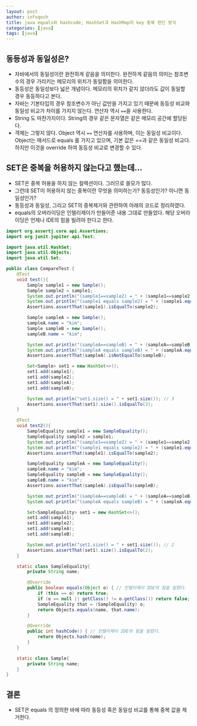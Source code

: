 ```yaml
---
layout: post
author: infoqoch
title: java equals와 hashcode, HashSet과 HashMap의 key 중복 판단 방식
categories: [java]
tags: [java]
---
```


## 동등성과 동일성은?
- 자바에서의 동일성이란 완전하게 같음을 의미한다. 완전하게 같음의 의미는 참조변수의 경우 가리키는 메모리의 위치가 동일함을 의미한다.
- 동등성은 동일성보다 넓은 개념이다. 메모리의 위치가 같지 않더라도 값이 동일할 경우 동등하다고 본다.
- 자바는 기본타입의 경우 참조변수가 아닌 값만을 가지고 있기 때문에 동등성 비교와 동일성 비교가 차이를 가지지 않는다. 연산자 역시 `==`을 사용한다.
- String 도 마찬가지이다. String의 경우 같은 문자열은 같은 메모리 공간에 할당된다. 
- 객체는 그렇지 않다. Object 역시 `==` 연산자를 사용하며, 이는 동일성 비교이다. Object는 매서드로 equals 를 가지고 있으며, 기본 값은 ==과 같은 동일성 비교다. 하지만 이것을 override 하여 동등성 비교로 변경할 수 있다. 

## SET은 중복을 허용하지 않는다고 했는데...
- SET은 중복 허용을 하지 않는 컬렉션이다. 그러므로 쓸모가 많다.
- 그런데 SET이 허용하지 않는 중복이란 무엇을 의미하는가? 동등성인가? 아니면 동일성인가?
- 동등성과 동일성, 그리고 SET의 중복제거와 관련하여 아래의 코드로 정리하였다.
- equals의 오버라이딩은 인텔리제이가 만들어준 내용 그대로 만들었다. 해당 오버라이딩은 언제나 IDE의 힘을 빌려야 한다고 한다. 

```java
import org.assertj.core.api.Assertions;
import org.junit.jupiter.api.Test;

import java.util.HashSet;
import java.util.Objects;
import java.util.Set;

public class CompareTest {
    @Test
    void test(){
        Sample sample1 = new Sample();
        Sample sample2 = sample1;
        System.out.println("(sample1==sample2) = " + (sample1==sample2));
        System.out.println("(sample1 equals sample2) = " + (sample1.equals(sample2)));
        Assertions.assertThat(sample1).isEqualTo(sample2);

        Sample sampleA = new Sample();
        sampleA.name = "kim";
        Sample sampleB = new Sample();
        sampleB.name = "kim";

        System.out.println("(sampleA==sampleB) = " + (sampleA==sampleB));
        System.out.println("(sampleA equals sampleB) = " + (sampleA.equals(sampleB))); // false
        Assertions.assertThat(sampleA).isNotEqualTo(sampleB);

        Set<Sample> set1 = new HashSet<>();
        set1.add(sample1);
        set1.add(sample2);
        set1.add(sampleA);
        set1.add(sampleB);

        System.out.println("set1.size() = " + set1.size()); // 3
        Assertions.assertThat(set1).size().isEqualTo(3);
    }

    @Test
    void test2(){
        SampleEquality sample1 = new SampleEquality();
        SampleEquality sample2 = sample1;
        System.out.println("(sample1==sample2) = " + (sample1==sample2));
        System.out.println("(sample1 equals sample2) = " + (sample1.equals(sample2)));
        Assertions.assertThat(sample1).isEqualTo(sample2);

        SampleEquality sampleA = new SampleEquality();
        sampleA.name = "kim";
        SampleEquality sampleB = new SampleEquality();
        sampleB.name = "kim";
        Assertions.assertThat(sampleA).isEqualTo(sampleB);

        System.out.println("(sampleA==sampleB) = " + (sampleA==sampleB));
        System.out.println("(sampleA equals sampleB) = " + (sampleA.equals(sampleB))); // true

        Set<SampleEquality> set1 = new HashSet<>();
        set1.add(sample1);
        set1.add(sample2);
        set1.add(sampleA);
        set1.add(sampleB);

        System.out.println("set1.size() = " + set1.size()); // 2 
        Assertions.assertThat(set1).size().isEqualTo(2);
    }

    static class SampleEquality{
        private String name;

        @Override
        public boolean equals(Object o) { // 인텔리제이 IDE의 힘을 빌렸다. 
            if (this == o) return true;
            if (o == null || getClass() != o.getClass()) return false;
            SampleEquality that = (SampleEquality) o;
            return Objects.equals(name, that.name);
        }

        @Override
        public int hashCode() { // 인텔리제이 IDE의 힘을 빌렸다. 
            return Objects.hash(name);
        }
    }

    static class Sample{
        private String name;
    }
}
```

## 결론
- SET은 equals 의 정의한 바에 따라 동등성 혹은 동일성 비교를 통해 중복 값을 제거한다. 
